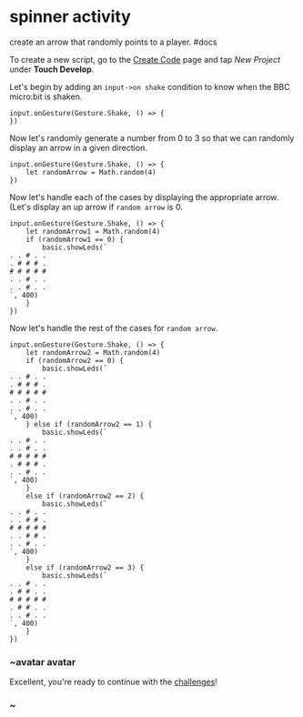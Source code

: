 # spinner activity

create an arrow that randomly points to a player. #docs

To create a new script, go to the [Create Code](/microbit/create-code) page and tap *New Project* under **Touch Develop**.

Let's begin by adding an `input->on shake` condition to know when the BBC micro:bit is shaken.

```
input.onGesture(Gesture.Shake, () => {
})
```

Now let's randomly generate a number from 0 to 3 so that we can randomly display an arrow in a given direction.

```
input.onGesture(Gesture.Shake, () => {
    let randomArrow = Math.random(4)
})
```

Now let's handle each of the cases by displaying the appropriate arrow. (Let's display an up arrow if `random arrow` is 0.

```
input.onGesture(Gesture.Shake, () => {
    let randomArrow1 = Math.random(4)
    if (randomArrow1 == 0) {
        basic.showLeds(`
. . # . .
. # # # .
# # # # #
. . # . .
. . # . .
`, 400)
    }
})
```

Now let's handle the rest of the cases for `random arrow`.

```
input.onGesture(Gesture.Shake, () => {
    let randomArrow2 = Math.random(4)
    if (randomArrow2 == 0) {
        basic.showLeds(`
. . # . .
. # # # .
# # # # #
. . # . .
. . # . .
`, 400)
    } else if (randomArrow2 == 1) {
        basic.showLeds(`
. . # . .
. . # . .
# # # # #
. # # # .
. . # . .
`, 400)
    }
    else if (randomArrow2 == 2) {
        basic.showLeds(`
. . # . .
. . # # .
# # # # #
. . # # .
. . # . .
`, 400)
    }
    else if (randomArrow2 == 3) {
        basic.showLeds(`
. . # . .
. # # . .
# # # # #
. # # . .
. . # . .
`, 400)
    }
})
```

### ~avatar avatar

Excellent, you're ready to continue with the [challenges](/microbit/lessons/spinner/challenges)!

### ~

